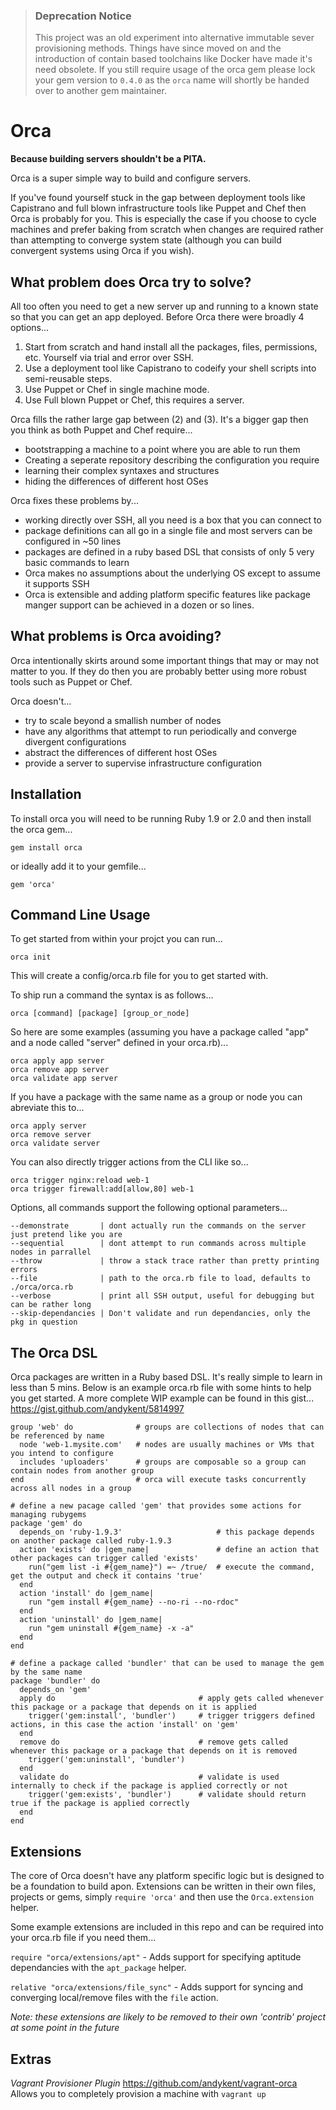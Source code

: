 >### Deprecation Notice
>This project was an old experiment into alternative immutable sever provisioning methods. Things have since moved on and the introduction of contain based toolchains like Docker have made it's need obsolete.
>If you still require usage of the orca gem please lock your gem version to `0.4.0` as the `orca` name will shortly be handed over to another gem maintainer.

Orca
====

**Because building servers shouldn't be a PITA.**

Orca is a super simple way to build and configure servers.

If you've found yourself stuck in the gap between deployment tools like Capistrano and full blown infrastructure tools like Puppet and Chef then Orca is probably for you. This is especially the case if you choose to cycle machines and prefer baking from scratch when changes are required rather than attempting to converge system state (although you can build convergent systems using Orca if you wish).


What problem does Orca try to solve?
------------------------------------

All too often you need to get a new server up and running to a known state so that you can get an app deployed. Before Orca there were broadly 4 options...

1. Start from scratch and hand install all the packages, files, permissions, etc. Yourself via trial and error over SSH.
2. Use a deployment tool like Capistrano to codeify your shell scripts into semi-reusable steps.
3. Use Puppet or Chef in single machine mode.
4. Use Full blown Puppet or Chef, this requires a server.

Orca fills the rather large gap between (2) and (3). It's a bigger gap then you think as both Puppet and Chef require...

- bootstrapping a machine to a point where you are able to run them
- Creating a seperate repository describing the configuration you require
- learning their complex syntaxes and structures
- hiding the differences of different host OSes

Orca fixes these problems by...

- working directly over SSH, all you need is a box that you can connect to
- package definitions can all go in a single file and most servers can be configured in ~50 lines
- packages are defined in a ruby based DSL that consists of only 5 very basic commands to learn
- Orca makes no assumptions about the underlying OS except to assume it supports SSH
- Orca is extensible and adding platform specific features like package manger support can be achieved in a dozen or so lines.


What problems is Orca avoiding?
-------------------------------

Orca intentionally skirts around some important things that may or may not matter to you. If they do then you are probably better using more robust tools such as Puppet or Chef.

Orca doesn't...

- try to scale beyond a smallish number of nodes
- have any algorithms that attempt to run periodically and converge divergent configurations
- abstract the differences of different host OSes
- provide a server to supervise infrastructure configuration


Installation
------------

To install orca you will need to be running Ruby 1.9 or 2.0 and then install the orca gem...

    gem install orca

or ideally add it to your gemfile...

    gem 'orca'


Command Line Usage
------------------

To get started from within your projct you can run...

    orca init

This will create a config/orca.rb file for you to get started with.

To ship run a command the syntax is as follows...

    orca [command] [package] [group_or_node]

So here are some examples (assuming you have a package called "app" and a node called "server" defined in your orca.rb)...

    orca apply app server
    orca remove app server
    orca validate app server

If you have a package with the same name as a group or node you can abreviate this to...

    orca apply server
    orca remove server
    orca validate server

You can also directly trigger actions from the CLI like so...

    orca trigger nginx:reload web-1
    orca trigger firewall:add[allow,80] web-1

Options, all commands support the following optional parameters...

    --demonstrate       | dont actually run the commands on the server just pretend like you are
    --sequential        | dont attempt to run commands across multiple nodes in parrallel
    --throw             | throw a stack trace rather than pretty printing errors
    --file              | path to the orca.rb file to load, defaults to ./orca/orca.rb
    --verbose           | print all SSH output, useful for debugging but can be rather long
    --skip-dependancies | Don't validate and run dependancies, only the pkg in question


The Orca DSL
------------

Orca packages are written in a Ruby based DSL. It's really simple to learn in less than 5 mins. Below is an example orca.rb file with some hints to help you get started. A more complete WIP example can be found in this gist... https://gist.github.com/andykent/5814997

    group 'web' do              # groups are collections of nodes that can be referenced by name
      node 'web-1.mysite.com'   # nodes are usually machines or VMs that you intend to configure
      includes 'uploaders'      # groups are composable so a group can contain nodes from another group
    end                         # orca will execute tasks concurrently across all nodes in a group

    # define a new pacage called 'gem' that provides some actions for managing rubygems
    package 'gem' do
      depends_on 'ruby-1.9.3'                     # this package depends on another package called ruby-1.9.3
      action 'exists' do |gem_name|               # define an action that other packages can trigger called 'exists'
        run("gem list -i #{gem_name}") =~ /true/  # execute the command, get the output and check it contains 'true'
      end
      action 'install' do |gem_name|
        run "gem install #{gem_name} --no-ri --no-rdoc"
      end
      action 'uninstall' do |gem_name|
        run "gem uninstall #{gem_name} -x -a"
      end
    end

    # define a package called 'bundler' that can be used to manage the gem by the same name
    package 'bundler' do
      depends_on 'gem'
      apply do                                # apply gets called whenever this package or a package that depends on it is applied
        trigger('gem:install', 'bundler')     # trigger triggers defined actions, in this case the action 'install' on 'gem'
      end
      remove do                               # remove gets called whenever this package or a package that depends on it is removed
        trigger('gem:uninstall', 'bundler')
      end
      validate do                             # validate is used internally to check if the package is applied correctly or not
        trigger('gem:exists', 'bundler')      # validate should return true if the package is applied correctly
      end
    end



Extensions
----------

The core of Orca doesn't have any platform specific logic but is designed to be a foundation to build apon. Extensions can be written in their own files, projects or gems, simply `require 'orca'` and then use the `Orca.extension` helper.

Some example extensions are included in this repo and can be required into your orca.rb file if you need them...

`require "orca/extensions/apt"` - Adds support for specifying aptitude dependancies with the `apt_package` helper.

`relative "orca/extensions/file_sync"` - Adds support for syncing and converging local/remove files with the `file` action.

*Note: these extensions are likely to be removed to their own 'contrib' project at some point in the future*

Extras
------

*Vagrant Provisioner Plugin*
https://github.com/andykent/vagrant-orca
Allows you to completely provision a machine with `vagrant up`
